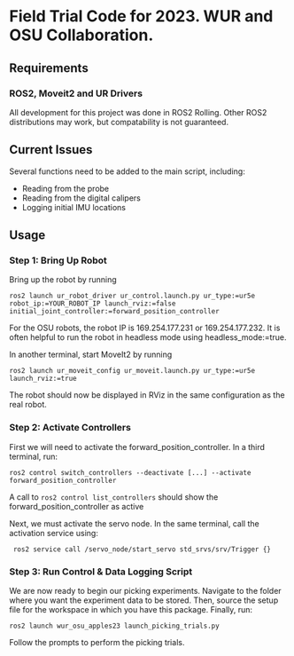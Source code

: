 # Field Trial Code for 2023. WUR and OSU Collaboration.

## Requirements

### ROS2, Moveit2 and UR Drivers
All development for this project was done in ROS2 Rolling. Other ROS2 distributions may work, but compatability is not guaranteed.


## Current Issues

Several functions need to be added to the main script, including:

* Reading from the probe
* Reading from the digital calipers
* Logging initial IMU locations

## Usage

### Step 1: Bring Up Robot

Bring up the robot by running 

```
ros2 launch ur_robot_driver ur_control.launch.py ur_type:=ur5e robot_ip:=YOUR_ROBOT_IP launch_rviz:=false initial_joint_controller:=forward_position_controller 
```

For the OSU robots, the robot IP is 169.254.177.231 or 169.254.177.232. It is often helpful to run the robot in headless mode using headless_mode:=true.

In another terminal, start MoveIt2 by running

```
ros2 launch ur_moveit_config ur_moveit.launch.py ur_type:=ur5e launch_rviz:=true
```

The robot should now be displayed in RViz in the same configuration as the real robot.

### Step 2: Activate Controllers

First we will need to activate the forward_position_controller. In a third terminal, run:

```
ros2 control switch_controllers --deactivate [...] --activate forward_position_controller
```

A call to ``` ros2 control list_controllers ``` should show the forward_position_controller as active

Next, we must activate the servo node. In the same terminal, call the activation service using:

```
 ros2 service call /servo_node/start_servo std_srvs/srv/Trigger {}

```

### Step 3: Run Control & Data Logging Script

We are now ready to begin our picking experiments. Navigate to the folder where you want the experiment data to be stored. Then, source the setup file for the workspace in which you have this package. Finally, run:

```
ros2 launch wur_osu_apples23 launch_picking_trials.py
```

Follow the prompts to perform the picking trials.
